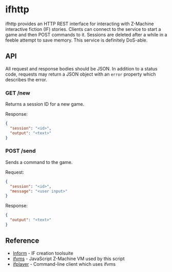 # ifhttp

ifhttp provides an HTTP REST interface for interacting with Z-Machine interactive fiction (IF) stories. Clients can connect to the service to start a game and then POST commands to it. Sessions are deleted after a while in a feeble attempt to save memory. This service is definitely DoS-able.

## API

All request and response bodies should be JSON. In addition to a status code, requests may return a JSON object with an `error` property which describes the error.

### GET /new

Returns a session ID for a new game.

Response:

```json
{
  "session": "<id>",
  "output": "<text>"
}
```

### POST /send

Sends a command to the game.

Request:

```json
{
  "session": "<id>",
  "message": "<user input>"
}
```

Response:

```json
{
  "output": "<text>"
}
```

## Reference

- [Inform](http://inform7.com/) - IF creation toolsuite
- [ifvms](https://github.com/curiousdannii/ifvms.js) - JavaScript Z-Machine VM used by this script
- [ifplayer](https://github.com/jedi4ever/ifplayer.js) - Command-line client which uses ifvms
